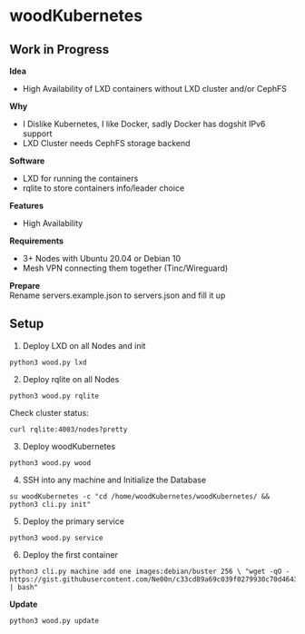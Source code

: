 # woodKubernetes

## Work in Progress

**Idea**<br />
- High Availability of LXD containers without LXD cluster and/or CephFS

**Why**
- I Dislike Kubernetes, I like Docker, sadly Docker has dogshit IPv6 support
- LXD Cluster needs CephFS storage backend

**Software**<br />
- LXD for running the containers
- rqlite to store containers info/leader choice

**Features**<br />
- High Availability

**Requirements**
- 3+ Nodes with Ubuntu 20.04 or Debian 10
- Mesh VPN connecting them together (Tinc/Wireguard)

**Prepare**<br />
Rename servers.example.json to servers.json and fill it up<br />

## Setup<br />
1. Deploy LXD on all Nodes and init
```
python3 wood.py lxd
```
2. Deploy rqlite on all Nodes
```
python3 wood.py rqlite
```
Check cluster status:
```
curl rqlite:4003/nodes?pretty
```
3. Deploy woodKubernetes
```
python3 wood.py wood
```
4. SSH into any machine and Initialize the Database
```
su woodKubernetes -c "cd /home/woodKubernetes/woodKubernetes/ && python3 cli.py init"
```
5. Deploy the primary service
```
python3 wood.py service
```
6. Deploy the first container
```
python3 cli.py machine add one images:debian/buster 256 \ "wget -qO - https://gist.githubusercontent.com/Ne00n/c33cd89a69c039f0279930c70d46433b/raw/ec64796e6bd4bb489932e6db97782477c3e36ffb/test | bash"
```

**Update**
```
python3 wood.py update
```
